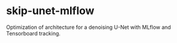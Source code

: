 # skip-unet-mlflow
Optimization of architecture for a denoising U-Net with MLflow and Tensorboard tracking.
